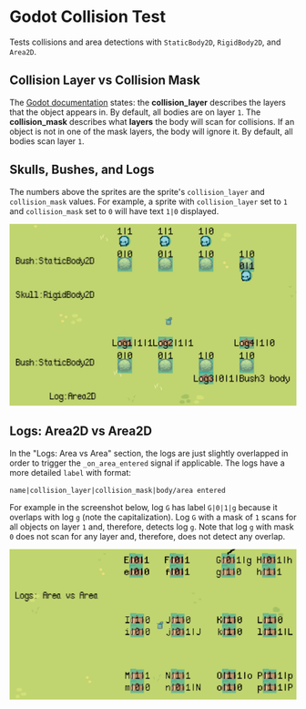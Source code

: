 # Godot Collision Test

Tests collisions and area detections with `StaticBody2D`, `RigidBody2D`, and `Area2D`.

## Collision Layer vs Collision Mask

The [Godot documentation][1] states: the **collision_layer** describes the layers that the object appears in. By default, all bodies are on layer `1`. The **collision_mask** describes what **layers** the body will scan for collisions. If an object is not in one of the mask layers, the body will ignore it. By default, all bodies scan layer `1`.

## Skulls, Bushes, and Logs

The numbers above the sprites are the sprite's `collision_layer` and `collision_mask` values. For example, a sprite with `collision_layer` set to `1` and `collision_mask` set to `0` will have text `1|0` displayed.

![screenshot](screenshot.png)

## Logs: Area2D vs Area2D

In the "Logs: Area vs Area" section, the logs are just slightly overlapped in order to trigger the `_on_area_entered` signal if applicable. The logs have a more detailed `label` with format: 

```
name|collision_layer|collision_mask|body/area entered
```

For example in the screenshot below, log `G` has label `G|0|1|g` because it overlaps with log `g` (note the capitalization). Log `G` with a mask of `1` scans for all objects on layer `1` and, therefore, detects log `g`. Note that log `g` with mask `0` does not scan for any layer and, therefore, does not detect any overlap.

![screenshot2](screenshot2.png)

[1]:https://docs.godotengine.org/en/stable/tutorials/physics/physics_introduction.html#collision-layers-and-masks